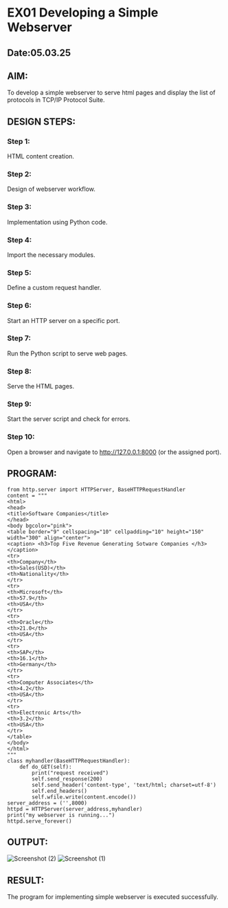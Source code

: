 # EX01 Developing a Simple Webserver
## Date:05.03.25

## AIM:
To develop a simple webserver to serve html pages and display the list of protocols in TCP/IP Protocol Suite.

## DESIGN STEPS:
### Step 1: 
HTML content creation.

### Step 2:
Design of webserver workflow.

### Step 3:
Implementation using Python code.

### Step 4:
Import the necessary modules.

### Step 5:
Define a custom request handler.

### Step 6:
Start an HTTP server on a specific port.

### Step 7:
Run the Python script to serve web pages.

### Step 8:
Serve the HTML pages.

### Step 9:
Start the server script and check for errors.

### Step 10:
Open a browser and navigate to http://127.0.0.1:8000 (or the assigned port).

## PROGRAM:
```
from http.server import HTTPServer, BaseHTTPRequestHandler
content = """
<html>
<head>
<title>Software Companies</title>
</head>
<body bgcolor="pink">
<table border="9" cellspacing="10" cellpadding="10" height="150" width="300" align="center">
<caption> <h3>Top Five Revenue Generating Sotware Companies </h3></caption>
<tr>
<th>Company</th>
<th>Sales(USD)</th>
<th>Nationality</th>
</tr>
<tr>
<th>Microsoft</th>
<th>57.9</th>
<th>USA</th>
</tr>
<tr>
<th>Oracle</th>
<th>21.0</th>
<th>USA</th>
</tr>
<tr>
<th>SAP</th>
<th>16.1</th>
<th>Germany</th>
</tr>
<tr>
<th>Computer Associates</th>
<th>4.2</th>
<th>USA</th>
</tr>
<tr>
<th>Electronic Arts</th>
<th>3.2</th>
<th>USA</th>
</tr>
</table>
</body>
</html>
"""
class myhandler(BaseHTTPRequestHandler):
    def do_GET(self):
        print("request received")
        self.send_response(200)
        self.send_header('content-type', 'text/html; charset=utf-8')
        self.end_headers()
        self.wfile.write(content.encode())
server_address = ('',8000)
httpd = HTTPServer(server_address,myhandler)
print("my webserver is running...")
httpd.serve_forever()
`````
## OUTPUT:
![Screenshot (2)](https://github.com/user-attachments/assets/0af4e6f4-bd63-4303-bc87-b0d4b99be6ab)
![Screenshot (1)](https://github.com/user-attachments/assets/bc0ba69d-ee14-43e0-a441-e9cb305f2782)




## RESULT:
The program for implementing simple webserver is executed successfully.
